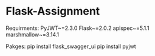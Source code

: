 # Flask-Assignment

Requirments:
    PyJWT~=2.3.0
    Flask~=2.0.2
    apispec~=5.1.1
    marshmallow~=3.14.1

Pakges: 
  pip install flask_swagger_ui
  pip install pyjwt
  
